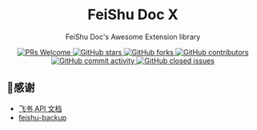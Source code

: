 <div align="center">
  <h1>FeiShu Doc X</h1>
  <p>FeiShu Doc's Awesome Extension library</p>
  <a href="http://makeapullrequest.com">
    <img src="https://img.shields.io/badge/PRs-welcome-brightgreen.svg?style=flat-square" alt="PRs Welcome">
  </a>
  <a href="https://github.com/feishu-x/feishu-doc-x">
    <img src="https://img.shields.io/github/stars/feishu-x/feishu-doc-x" alt="GitHub stars">
  </a>
  <a href="https://github.com/feishu-x/feishu-doc-x">
    <img src="https://img.shields.io/github/forks/feishu-x/feishu-doc-x" alt="GitHub forks">
  </a>
  <a href="https://github.com/feishu-x/feishu-doc-x">
    <img src="https://img.shields.io/github/contributors/feishu-x/feishu-doc-x" alt="GitHub contributors">
  </a>
  <a href="https://github.com/feishu-x/feishu-doc-x">
    <img src="https://img.shields.io/github/commit-activity/w/feishu-x/feishu-doc-x" alt="GitHub commit activity">
  </a>
  <a href="https://github.com/feishu-x/feishu-doc-x">
    <img src="https://img.shields.io/github/issues-closed/feishu-x/feishu-doc-x" alt="GitHub closed issues">
  </a>
</div>

## 🌹感谢
- [飞书 API 文档](https://open.feishu.cn/document/server-docs/docs/docs/docx-v1/document/list)
- [feishu-backup](https://github.com/dicarne/feishu-backup)
